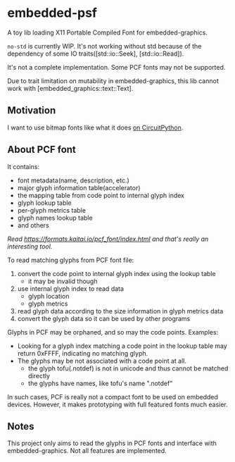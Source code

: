 # embedded-psf

A toy lib loading X11 Portable Compiled Font for embedded-graphics.

`no-std` is currently WIP. It's not working without std because of
the dependency of some IO traits([std::io::Seek], [std::io::Read]).

It's not a complete implementation. Some PCF fonts may not be supported.

Due to trait limitation on mutability in embedded-graphics, this lib cannot work with [embedded_graphics::text::Text].

## Motivation

I want to use bitmap fonts like what it does [on CircuitPython](https://github.com/adafruit/Adafruit_CircuitPython_Bitmap_Font).

## About PCF font

It contains:

- font metadata(name, description, etc.)
- major glyph information table(accelerator)
- the mapping table from code point to internal glyph index
- glyph lookup table
- per-glyph metrics table
- glyph names lookup table
- and others

*Read <https://formats.kaitai.io/pcf_font/index.html> and that's really an interesting tool.*

To read matching glyphs from PCF font file:

1. convert the code point to internal glyph index using the lookup table
    - it may be invalid though
1. use internal glyph index to read data
    - glyph location
    - glyph metrics
1. read glyph data according to the size information in glyph metrics data
1. convert the glyph data so it can be used by other programs

Glyphs in PCF may be orphaned, and so may the code points. Examples:

- Looking for a glyph index matching a code point in the lookup table may return 0xFFFF, indicating no matching glyph.
- The glyphs may be not associated with a code point at all.
    - the glyph tofu(.notdef) is not in unicode and thus cannot be matched directly
    - the glyphs have names, like tofu's name ".notdef"

In such cases, PCF is really not a compact font to be used on embedded devices.
However, it makes prototyping with full featured fonts much easier.

## Notes

This project only aims to read the glyphs in PCF fonts and interface with embedded-graphics.
Not all features are implemented.
